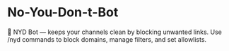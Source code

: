 # No-You-Don-t-Bot
🚫 NYD Bot — keeps your channels clean by blocking unwanted links. Use /nyd commands to block domains, manage filters, and set allowlists.
